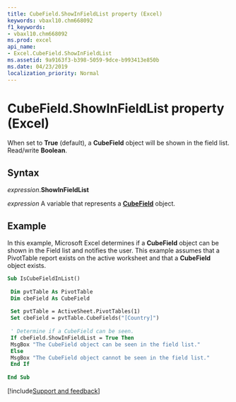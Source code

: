 ```yaml
---
title: CubeField.ShowInFieldList property (Excel)
keywords: vbaxl10.chm668092
f1_keywords:
- vbaxl10.chm668092
ms.prod: excel
api_name:
- Excel.CubeField.ShowInFieldList
ms.assetid: 9a9163f3-b398-5059-9dce-b993413e850b
ms.date: 04/23/2019
localization_priority: Normal
---
```



# CubeField.ShowInFieldList property (Excel)

When set to **True** (default), a **CubeField** object will be shown in the field list. Read/write **Boolean**.


## Syntax

_expression_.**ShowInFieldList**

_expression_ A variable that represents a **[CubeField](Excel.CubeField.md)** object.


## Example

In this example, Microsoft Excel determines if a **CubeField** object can be shown in the Field list and notifies the user. This example assumes that a PivotTable report exists on the active worksheet and that a **CubeField** object exists.

```vb
Sub IsCubeFieldInList() 
 
 Dim pvtTable As PivotTable 
 Dim cbeField As CubeField 
 
 Set pvtTable = ActiveSheet.PivotTables(1) 
 Set cbeField = pvtTable.CubeFields("[Country]") 
 
 ' Determine if a CubeField can be seen. 
 If cbeField.ShowInFieldList = True Then 
 MsgBox "The CubeField object can be seen in the field list." 
 Else 
 MsgBox "The CubeField object cannot be seen in the field list." 
 End If 
 
End Sub
```




[!include[Support and feedback](~/includes/feedback-boilerplate.md)]